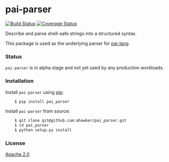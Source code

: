 # pai-parser

[![Build Status](https://travis-ci.org/ahawker/pai-parser.svg?branch=master)](https://travis-ci.org/ahawker/pai-parser)
[![Coverage Status](https://coveralls.io/repos/github/ahawker/pai-parser/badge.svg?branch=master)](https://coveralls.io/github/ahawker/pai-parser?branch=master)

Describe and parse shell-safe strings into a structured syntax.

This package is used as the underlying parser for [pai-lang](https://github.com/ahawker/pai-lang).

### Status

`pai-parser` is in alpha stage and not yet used by any production workloads.

### Installation

Install `pai-parser` using [pip](https://pypi.python.org/pypi/pip):
```bash
    $ pip install pai_parser
```

Install `pai-parser` from source:
```bash
    $ git clone git@github.com:ahawker/pai_parser.git
    $ cd pai_parser
    $ python setup.py install
```

### License

[Apache 2.0](LICENSE)
